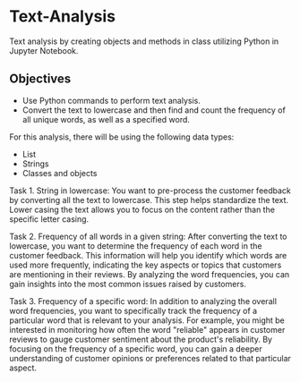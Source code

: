 # Text-Analysis
Text analysis by creating objects and methods in class utilizing Python in Jupyter Notebook.

## Objectives
 
- Use Python commands to perform text analysis.
- Convert the text to lowercase and then find and count the frequency of all unique words, as well as a specified word.

For this analysis, there will be using the following data types:
* List
* Strings
* Classes and objects

Task 1. String in lowercase:
You want to pre-process the customer feedback by converting all the text to lowercase. This step helps standardize the text. Lower casing the text allows you to focus on the content rather than the specific letter casing.

Task 2. Frequency of all words in a given string:
After converting the text to lowercase, you want to determine the frequency of each word in the customer feedback. This information will help you identify which words are used more frequently, indicating the key aspects or topics that customers are mentioning in their reviews. By analyzing the word frequencies, you can gain insights into the most common issues raised by customers.

Task 3. Frequency of a specific word:
In addition to analyzing the overall word frequencies, you want to specifically track the frequency of a particular word that is relevant to your analysis. For example, you might be interested in monitoring how often the word "reliable" appears in customer reviews to gauge customer sentiment about the product's reliability. By focusing on the frequency of a specific word, you can gain a deeper understanding of customer opinions or preferences related to that particular aspect.



